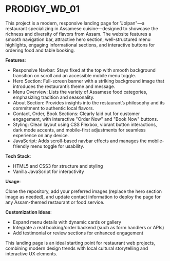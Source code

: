 # PRODIGY_WD_01

This project is a modern, responsive landing page for "Jolpan"—a restaurant specializing in Assamese cuisine—designed to showcase the richness and diversity of flavors from Assam. The website features a smooth navigation bar, attractive hero section, well-structured menu highlights, engaging informational sections, and interactive buttons for ordering food and table booking.

**Features**:

- Responsive Navbar: Stays fixed at the top with smooth background transition on scroll and an accessible mobile menu toggle.
- Hero Section: Full-screen banner with a striking background image that introduces the restaurant’s theme and message.
- Menu Overview: Lists the variety of Assamese food categories, emphasizing tradition and seasonality.
- About Section: Provides insights into the restaurant’s philosophy and its commitment to authentic local flavors.
- Contact, Order, Book Sections: Clearly laid out for customer engagement, with interactive "Order Now" and "Book Now" buttons.
- Styling: Clean layout using CSS Flexbox, vibrant button interactions, dark mode accents, and mobile-first adjustments for seamless experience on any device.
- JavaScript: Adds scroll-based navbar effects and manages the mobile-friendly menu toggle for usability.

**Tech Stack**:

- HTML5 and CSS3 for structure and styling
- Vanilla JavaScript for interactivity

**Usage**:

Clone the repository, add your preferred images (replace the hero section image as needed), and update contact information to deploy the page for any Assam-themed restaurant or food service.

**Customization Ideas**:

- Expand menu details with dynamic cards or gallery
- Integrate a real booking/order backend (such as form handlers or APIs)
- Add testimonial or review sections for enhanced engagement



This landing page is an ideal starting point for restaurant web projects, combining modern design trends with local cultural storytelling and interactive UX elements.
